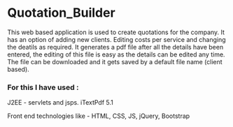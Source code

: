 # Quotation_Builder

This web based application is used to create quotations for the company. 
It has an option of adding new clients. Editing costs per service and changing the deatils as required.
It generates a pdf file after all the details have been entered, the editing of this file is easy as the details can be edited any time.
The file can be downloaded and it gets saved by a default file name (client based).

### For this I have used :
J2EE - servlets and jsps.
iTextPdf 5.1

Front end technologies like - HTML, CSS, JS, jQuery, Bootstrap
